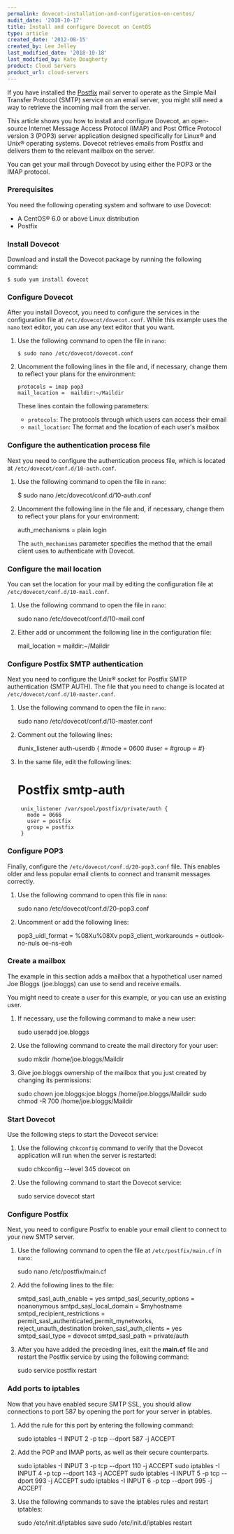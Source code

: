 ```yaml
---
permalink: dovecot-installation-and-configuration-on-centos/
audit_date: '2018-10-17'
title: Install and configure Dovecot on CentOS
type: article
created_date: '2012-08-15'
created_by: Lee Jelley
last_modified_date: '2018-10-18'
last_modified_by: Kate Dougherty
product: Cloud Servers
product_url: cloud-servers
---
```


If you have installed the [Postfix](http://www.postfix.org) mail server to
operate as the Simple Mail Transfer Protocol (SMTP) service on an
email server, you might still need a way to retrieve the incoming mail
from the server.

This article shows you how to install and configure Dovecot, an
open-source Internet Message Access Protocol (IMAP) and Post Office Protocol
version 3 (POP3) server application designed specifically for Linux&reg; and
Unix&reg; operating systems. Dovecot retrieves emails from Postfix and
delivers them to the relevant mailbox on the server.

You can get your mail through Dovecot by using either the POP3 or the IMAP
protocol.

### Prerequisites

You need the following operating system and software to use Dovecot:

- A CentOS&reg; 6.0 or above Linux distribution
- Postfix

### Install Dovecot

Download and install the Dovecot package by running the following command:

    $ sudo yum install dovecot

### Configure Dovecot

After you install Dovecot, you need to configure the services in the
configuration file at `/etc/dovecot/dovecot.conf`. While this example uses
the `nano` text editor, you can use any text editor that you want.

1. Use the following command to open the file in `nano`:

       $ sudo nano /etc/dovecot/dovecot.conf

2. Uncomment the following lines in the file and, if necessary, change them to
   reflect your plans for the environment:

       protocols = imap pop3
       mail_location =  maildir:~/Maildir

    These lines contain the following parameters:

    - `protocols`: The protocols through which users can access their
      email
    - `mail_location`: The format and the location of each user's
      mailbox

### Configure the authentication process file

Next you need to configure the authentication process file, which is
located at `/etc/dovecot/conf.d/10-auth.conf`.

1. Use the following command to open the file in `nano`:

      $ sudo nano /etc/dovecot/conf.d/10-auth.conf

2. Uncomment the following line in the file and, if necessary, change them to
   reflect your plans for your environment:

      auth_mechanisms = plain login

    The `auth_mechanisms` parameter specifies the method that the email client
    uses to authenticate with Dovecot.

### Configure the mail location

You can set the location for your mail by editing the configuration file at
`/etc/dovecot/conf.d/10-mail.conf`.

1. Use the following command to open the file in `nano`:

      sudo nano /etc/dovecot/conf.d/10-mail.conf

2. Either add or uncomment the following line in the configuration file:

      mail_location = maildir:~/Maildir

### Configure Postfix SMTP authentication

Next you need to configure the Unix&reg; socket for Postfix SMTP
authentication (SMTP AUTH). The file that you need to change is located at
`/etc/dovecot/conf.d/10-master.conf`.

1. Use the following command to open the file in `nano`:

      sudo nano /etc/dovecot/conf.d/10-master.conf

2. Comment out the following lines:

      #unix_listener auth-userdb {
          #mode = 0600
          #user =
          #group =
        #}

3. In the same file, edit the following lines:

      # Postfix smtp-auth
        unix_listener /var/spool/postfix/private/auth {
          mode = 0666
          user = postfix
          group = postfix
        }

### Configure POP3

Finally, configure the `/etc/dovecot/conf.d/20-pop3.conf` file. This enables
older and less popular email clients to connect and transmit messages
correctly.

1. Use the following command to open this file in `nano`:

      sudo nano /etc/dovecot/conf.d/20-pop3.conf

2. Uncomment or add the following lines:

      pop3_uidl_format = %08Xu%08Xv
      pop3_client_workarounds = outlook-no-nuls oe-ns-eoh

### Create a mailbox

The example in this section adds a mailbox that a hypothetical user named Joe
Bloggs (joe.bloggs) can use to send and receive emails.

You might need to create a user for this example, or you can use an
existing user.

1. If necessary, use the following command to make a new user:

      sudo useradd joe.bloggs

2. Use the following command to create the mail directory for your user:

      sudo mkdir /home/joe.bloggs/Maildir

3. Give joe.bloggs ownership of the mailbox that you just created by changing
   its permissions:

      sudo chown joe.bloggs:joe.bloggs /home/joe.bloggs/Maildir
      sudo chmod -R 700 /home/joe.bloggs/Maildir

### Start Dovecot

Use the following steps to start the Dovecot service:

1. Use the following `chkconfig` command to verify that the Dovecot
   application will run when the server is restarted:

      sudo chkconfig --level 345 dovecot on

2. Use the following command to start the Dovecot service:

      sudo service dovecot start

### Configure Postfix

Next, you need to configure Postfix to enable your email client to connect to
your new SMTP server.

1. Use the following command to open the file at `/etc/postfix/main.cf` in
   `nano`:

      sudo nano /etc/postfix/main.cf

2. Add the following lines to the file:

      smtpd_sasl_auth_enable = yes
      smtpd_sasl_security_options = noanonymous
      smtpd_sasl_local_domain = $myhostname
      smtpd_recipient_restrictions = permit_sasl_authenticated,permit_mynetworks, reject_unauth_destination
      broken_sasl_auth_clients = yes
      smtpd_sasl_type = dovecot
      smtpd_sasl_path = private/auth

3. After you have added the preceding lines, exit the **main.cf** file and
   restart the Postfix service by using the following command:

      sudo service postfix restart

### Add ports to iptables

Now that you have enabled secure SMTP SSL, you should allow connections
to port 587 by opening the port for your server in iptables.

1. Add the rule for this port by entering the following command:

      sudo iptables -I INPUT 2 -p tcp --dport 587 -j ACCEPT

2. Add the POP and IMAP ports, as well as their secure counterparts.

      sudo iptables -I INPUT 3 -p tcp --dport 110 -j ACCEPT
      sudo iptables -I INPUT 4 -p tcp --dport 143 -j ACCEPT
      sudo iptables -I INPUT 5 -p tcp --dport 993 -j ACCEPT
      sudo iptables -I INPUT 6 -p tcp --dport 995 -j ACCEPT

3. Use the following commands to save the iptables rules and restart iptables:

      sudo /etc/init.d/iptables save
      sudo /etc/init.d/iptables restart
